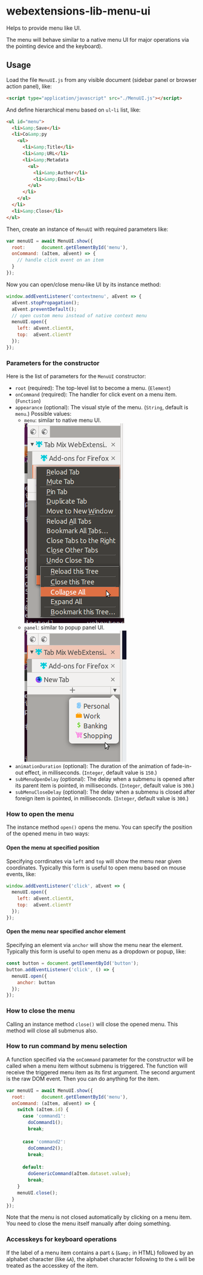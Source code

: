 # webextensions-lib-menu-ui

Helps to provide menu like UI.

The menu will behave similar to a native menu UI for major operations via the pointing device and the keyboard).

## Usage

Load the file `MenuUI.js` from any visible document (sidebar panel or browser action panel), like:

```html
<script type="application/javascript" src="./MenuUI.js"></script>
```

And define hierarchical menu based on `ul`-`li` list, like:

```html
<ul id="menu">
  <li>&amp;Save</li>
  <li>Co&amp;py
    <ul>
      <li>&amp;Title</li>
      <li>&amp;URL</li>
      <li>&amp;Metadata
        <ul>
          <li>&amp;Author</li>
          <li>&amp;Email</li>
        </ul>
      </li>
    </ul>
  </li>
  <li>&amp;Close</li>
</ul>
```

Then, create an instance of `MenuUI` with required parameters like:

```javascript
var menuUI = await MenuUI.show({
  root:      document.getElementById('menu'),
  onCommand: (aItem, aEvent) => {
    // handle click event on an item
  }
});
```

Now you can open/close menu-like UI by its instance method:

```javascript
window.addEventListener('contextmenu', aEvent => {
  aEvent.stopPropagation();
  aEvent.preventDefault();
  // open custom menu instead of native context menu
  menuUI.open({
    left: aEvent.clientX,
    top:  aEvent.clientY
  });
});
```


### Parameters for the constructor

Here is the list of parameters for the `MenuUI` constructor:

 * `root` (required): The top-level list to become a menu. (`Element`)
 * `onCommand` (required): The handler for click event on a menu item. (`Function`)
 * `appearance` (optional): The visual style of the menu. (`String`, default is `menu`.) Possible values:
   - `menu`: similar to native menu UI. ![Screenshot of menu-like UI](screenshots/menu.png)
   - `panel`: similar to popup panel UI. ![Screenshot of panel-like UI](screenshots/panel.png)
 * `animationDuration` (optional): The duration of the animation of fade-in-out effect, in milliseconds. (`Integer`, default value is `150`.)
 * `subMenuOpenDelay` (optional): The delay when a submenu is opened after its parent item is pointed, in milliseconds. (`Integer`, default value is `300`.)
 * `subMenuCloseDelay` (optional): The delay when a submenu is closed after foreign item is pointed, in milliseconds. (`Integer`, default value is `300`.)


### How to open the menu

The instance method `open()` opens the menu. You can specify the position of the opened menu in two ways:

#### Open the menu at specified position

Specifying corrdinates via `left` and `top` will show the menu near given coordinates. Typically this form is useful to open menu based on mouse events, like:

```javascript
window.addEventListener('click', aEvent => {
  menuUI.open({
    left: aEvent.clientX,
    top:  aEvent.clientY
  });
});
```

#### Open the menu near specified anchor element

Specifying an element via `anchor` will show the menu near the element. Typically this form is useful to open menu as a dropdown or popup, like:

```javascript
const button = document.getElementById('button');
button.addEventListener('click', () => {
  menuUI.open({
    anchor: button
  });
});
```

### How to close the menu

Calling an instance method `close()` will close the opened menu. This method will close all submenus also.

### How to run command by menu selection

A function specified via the `onCommand` parameter for the constructor will be called when a menu item without submenu is triggered. The function will receive the triggered menu item as its first argument. The second argument is the raw DOM event. Then you can do anything for the item.

```javascript
var menuUI = await MenuUI.show({
  root:      document.getElementById('menu'),
  onCommand: (aItem, aEvent) => {
    switch (aItem.id) {
      case 'command1':
        doCommand1();
        break;

      case 'command2':
        doCommand2();
        break;

      default:
        doGenericCommand(aItem.dataset.value);
        break;
    }
    menuUI.close();
  }
});
```

Note that the menu is not closed automatically by clicking on a menu item. You need to close the menu itself manually after doing something.

### Accesskeys for keyboard operations

If the label of a menu item contains a part `&` (`&amp;` in HTML) followed by an alphabet character (like `&A`), the alphabet character following to the `&` will be treated as the accesskey of the item.

